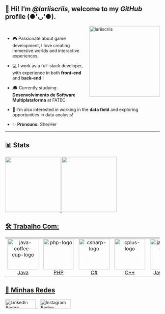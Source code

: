 
  
## 👋 Hi! I’m *@lariiscriis*, welcome to my *GitHub* profile (●'◡'●).
<div>
  <img align="right" alt="lariiscriis" width="230" height="230" src="https://i.pinimg.com/736x/9c/64/11/9c6411d33b863041f6f43bfe84ff919a.jpg">
  </div>
  <br>

- 🎮 Passionate about game development, I love creating immersive worlds and interactive experiences.

- 💻 I work as a full-stack developer, with experience in both **front-end** and **back-end** !

- 🎓 Currently studying **Desenvolvimento de Software Multiplataforma** at FATEC.

- 🌱  I'm also interested in working in the **data field** and exploring opportunities in data analysis!

- ✨ **Pronouns:** She/Her


<hr>

##  📊 Stats  
<div>
<a href="https://github.com/lariiscriis">
<img loading="lazy" height="180em" src="https://github-readme-stats.vercel.app/api/top-langs/?username=lariiscriis&layout=compact&langs_count=7&theme=rose"/>
<img loading="lazy" height="180em" src="https://github-readme-stats.vercel.app/api?username=lariiscriis&show_icons=true&theme=rose&include_all_commits=true&count_private=true"/>
</div>

  ## 🛠️ Trabalho Com: 

  <table>
    <tr>
        <td align="center">
            <img width="100" height="100" src="https://github.com/user-attachments/assets/40b55e67-4318-4c47-85e8-3ed6d0c0e8fb" alt="java-coffee-cup-logo"/>
            <br>Java
        </td>
        <td align="center">
            <img width="100" height="100" src="https://github.com/user-attachments/assets/9bb0576b-418d-4875-9f96-3abee3c6e7b4" alt="php-logo"/>
            <br>PHP
        </td>
        <td align="center">
            <img  width="100" height="100" src="https://github.com/user-attachments/assets/5dfdfa14-28be-4b45-8e4f-2881bf96aa9c" alt="csharp-logo"/>
            <br>C#
        </td>
       <td align="center">
            <img  width="100" height="100" src="https://github.com/user-attachments/assets/84d8ac1d-e992-485a-af7c-534cf0b786a8" alt="cplus-logo"/>
            <br>C++
        </td>
        <td align="center">
            <img  width="100" height="100" src="https://github.com/user-attachments/assets/3fb61c09-0346-419c-b193-df4f6f6b78c0" alt="javascript-logo"/>
            <br>Javascript
        </td>
         </td>
        <td align="center">
            <img  width="100" height="100" src="https://github.com/user-attachments/assets/e3509be1-d449-411d-adae-5e8ab3108ead" alt="sql-logo"/>
            <br>SQL
        </td>
    </tr>
</table>

## 📲 Minhas Redes 

<a href="https://www.linkedin.com/in/larissa-cristina-45488532a/" target="_blank" style="margin-right: 10px; border-radius: 10em;">
    <img src="https://img.shields.io/badge/-LinkedIn-FE9093?style=for-the-badge&logo=linkedin&logoColor=white" alt="LinkedIn Badge" width="100" height="30" />
</a>
<a href="https://www.instagram.com/laris_criis/" target="_blank">
    <img src="https://img.shields.io/badge/-Instagram-FE9093?style=for-the-badge&logo=instagram&logoColor=white" alt="Instagram Badge" width="100" height="30" />
</a>






